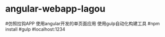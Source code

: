# angular-webapp-lagou
#仿照拉钩APP 使用angular开发的单页面应用 使用gulp自动化构建工具 
#npm install 
#gulp
#localhost:1234
